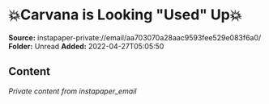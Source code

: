 # 💥Carvana is Looking "Used" Up💥

**Source:** instapaper-private://email/aa703070a28aac9593fee529e083f6a0/
**Folder:** Unread
**Added:** 2022-04-27T05:05:50




## Content
*Private content from instapaper_email*
